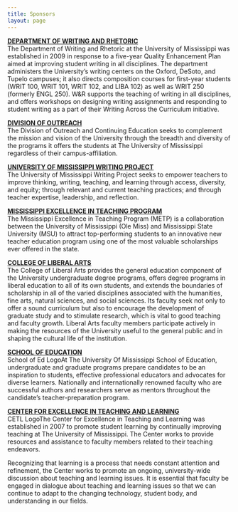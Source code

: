 ```yaml
---
title: Sponsors
layout: page
---
```

[**DEPARTMENT OF WRITING AND RHETORIC**](http://rhetoric.olemiss.edu/)   
The Department of Writing and Rhetoric at the University of Mississippi was established in 2009 in response to a five-year Quality Enhancement Plan aimed at improving student writing in all disciplines. The department administers the University’s writing centers on the Oxford, DeSoto, and Tupelo campuses; it also directs composition courses for first-year students (WRIT 100, WRIT 101, WRIT 102, and LIBA 102) as well as WRIT 250 (formerly ENGL 250). W&R supports the teaching of writing in all disciplines, and offers workshops on designing writing assignments and responding to student writing as a part of their Writing Across the Curriculum initiative.

[**DIVISION OF OUTREACH**](http://www.outreach.olemiss.edu/)   
The Division of Outreach and Continuing Education seeks to complement the mission and vision of the University through the breadth and diversity of the programs it offers the students at The University of Mississippi regardless of their campus-affiliation.

[**UNIVERSITY OF MISSISSIPPI WRITING PROJECT**](http://www.outreach.olemiss.edu/writing_project/)  
The University of Mississippi Writing Project seeks to empower teachers to improve thinking, writing, teaching, and learning through access, diversity, and equity; through relevant and current teaching practices; and through teacher expertise, leadership, and reflection.

[**MISSISSIPPI EXCELLENCE IN TEACHING PROGRAM**](http://metp.olemiss.edu/)  
The Mississippi Excellence in Teaching Program (METP) is a collaboration between the University of Mississippi (Ole Miss) and Mississippi State University (MSU) to attract top-performing students to an innovative new teacher education program using one of the most valuable scholarships ever offered in the state.

[**COLLEGE OF LIBERAL ARTS**](http://www.olemiss.edu/libarts/)  
The College of Liberal Arts provides the general education component of the University undergraduate degree programs, offers degree programs in liberal education to all of its own students, and extends the boundaries of scholarship in all of the varied disciplines associated with the humanities, fine arts, natural sciences, and social sciences. Its faculty seek not only to offer a sound curriculum but also to encourage the development of graduate study and to stimulate research, which is vital to good teaching and faculty growth. Liberal Arts faculty members participate actively in making the resources of the University useful to the general public and in shaping the cultural life of the institution.

[**SCHOOL OF EDUCATION**](http://education.olemiss.edu/)  
School of Ed LogoAt The University Of Mississippi School of Education, undergraduate and graduate programs prepare candidates to be an inspiration to students, effective professional educators and advocates for diverse learners. Nationally and internationally renowned faculty who are successful authors and researchers serve as mentors throughout the candidate’s teacher-preparation program.

[**CENTER FOR EXCELLENCE IN TEACHING AND LEARNING**](http://www.olemiss.edu/depts/cetl/)  
CETL LogoThe Center for Excellence in Teaching and Learning was established in 2007 to promote student learning by continually improving teaching at The University of Mississippi. The Center works to provide resources and assistance to faculty members related to their teaching endeavors.

Recognizing that learning is a process that needs constant attention and refinement, the Center works to promote an ongoing, university-wide discussion about teaching and learning issues. It is essential that faculty be engaged in dialogue about teaching and learning issues so that we can continue to adapt to the changing technology, student body, and understanding in our fields.
